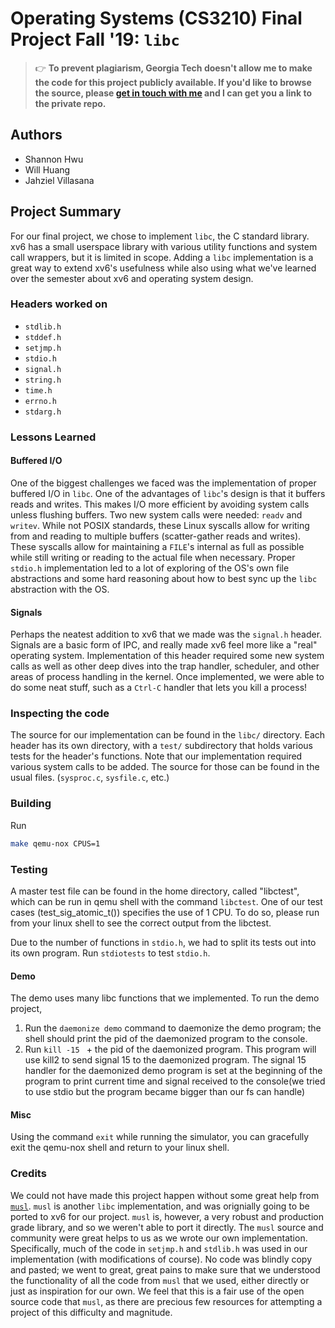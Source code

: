 # Operating Systems (CS3210) Final Project Fall '19: `libc`

> 👉 **To prevent plagiarism, Georgia Tech doesn't allow me to make the code for this project publicly available. If you'd like to browse the source, please [get in touch with me](mailto:jve@jahz.co) and I can get you a link to the private repo.**

## Authors

- Shannon Hwu
- Will Huang
- Jahziel Villasana

## Project Summary

For our final project, we chose to implement `libc`, the C standard library. xv6 has a small userspace library with various utility functions and system call wrappers, but it is limited in scope. Adding a `libc` implementation is a great way to extend xv6's usefulness while also using what we've learned over the semester about xv6 and operating system design.

### Headers worked on

- `stdlib.h`
- `stddef.h`
- `setjmp.h`
- `stdio.h`
- `signal.h`
- `string.h`
- `time.h`
- `errno.h`
- `stdarg.h`

### Lessons Learned

#### Buffered I/O

One of the biggest challenges we faced was the implementation of proper buffered I/O in `libc`. One of the advantages of `libc`'s design is that it buffers reads and writes. This makes I/O more efficient by avoiding system calls unless flushing buffers. Two new system calls were needed: `readv` and `writev`. While not POSIX standards, these Linux syscalls allow for writing from and reading to multiple buffers (scatter-gather reads and writes). These syscalls allow for maintaining a `FILE`'s internal as full as possible while still writing or reading to the actual file when necessary. Proper `stdio.h` implementation led to a lot of exploring of the OS's own file abstractions and some hard reasoning about how to best sync up the `libc` abstraction with the OS.

#### Signals

Perhaps the neatest addition to xv6 that we made was the `signal.h` header. Signals are a basic form of IPC, and really made xv6 feel more like a "real" operating system. Implementation of this header required some new system calls as well as other deep dives into the trap handler, scheduler, and other areas of process handling in the kernel. Once implemented, we were able to do some neat stuff, such as a `Ctrl-C` handler that lets you kill a process!

### Inspecting the code

The source for our implementation can be found in the `libc/` directory. Each header has its own directory, with a `test/` subdirectory that holds various tests for the header's functions. Note that our implementation required various system calls to be added. The source for those can be found in the usual files. (`sysproc.c`, `sysfile.c`, etc.)

### Building

Run 

```bash
make qemu-nox CPUS=1
```

### Testing

A master test file can be found in the home directory, called "libctest", which can be run in qemu shell with the command `libctest`. One of our test cases (test_sig_atomic_t()) specifies the use of 1 CPU. To do so, please run  from your linux shell to see the correct output from the libctest.

Due to the number of functions in `stdio.h`, we had to split its tests out into its own program. Run `stdiotests` to test `stdio.h`.

#### Demo

The demo uses many libc functions that we implemented. To run the demo project,

1. Run the `daemonize demo` command to daemonize the demo program; the shell should print the pid of the daemonized program to the console.
2. Run `kill -15 ` + the pid of the daemonized program. This program will use kill2 to send signal 15 to the daemonized program. The signal 15 handler for the daemonized demo program is set at the beginning of the program to print current time and signal received to the console(we tried to use stdio but the program became bigger than our fs can handle)

#### Misc
Using the command `exit` while running the simulator, you can gracefully exit the qemu-nox shell and return to your linux shell.

### Credits

We could not have made this project happen without some great help from [`musl`](http://www.musl-libc.org/). `musl` is another `libc` implementation, and was orignially going to be ported to xv6 for our project. `musl` is, however, a very robust and production grade library, and so we weren't able to port it directly. The `musl` source and community were great helps to us as we wrote our own implementation. Specifically, much of the code in `setjmp.h` and `stdlib.h` was used in our
implementation (with modifications of course). No code was blindly copy and pasted; we went to great, great pains to make sure that we understood the functionality of all the code from `musl` that we used, either directly or just as inspiration for our own. We feel that this is a fair use of the open source code that `musl`, as there are precious few resources for attempting a project of this difficulty and magnitude. 
